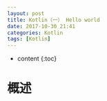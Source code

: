 ```yaml
---
layout: post
title: Kotlin（一） Hello world
date: 2017-10-30 21:41
categories: Kotlin
tags: [Kotlin]
---
```


* content
{:toc}

# 概述
